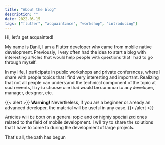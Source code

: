 ```yaml
---
title: "About the blog"
description: ""
date: 2022-05-15
tags: ["flutter", "acquaintance", "workshop", "introducing"]
---
```


Hi, let's get acquainted!

My name is Danil, I am a Flutter developer who came from mobile native development. Previously, I very often had the idea to start a blog with interesting articles that would help people with questions that I had to go through myself.

In my life, I participate in public workshops and private conferences, where I share with people topics that I find very interesting and important. Realizing that not all people can understand the technical component of the topic at such events, I try to choose one that would be common to any developer, manager, designer, etc.

{{< alert >}}
**Warning!** Nevertheless, if you are a beginner or already an advanced developer, the material will be useful in any case.
{{< /alert >}}

Articles will be both on a general topic and on highly specialized ones related to the field of mobile development. I will try to share the solutions that I have to come to during the development of large projects.

That's all, the path has begun!
